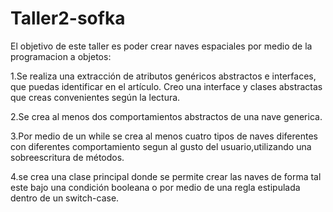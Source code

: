 # Taller2-sofka
El objetivo de este taller es poder crear naves espaciales por medio de la programacion a objetos:

1.Se realiza una extracción de atributos genéricos abstractos e interfaces, que puedas identificar en el artículo. Creo una interface y clases abstractas que creas convenientes según la lectura.

2.Se crea al menos dos comportamientos abstractos de una nave generica.

3.Por medio de un while se crea al menos cuatro tipos de naves diferentes con diferentes comportamiento segun al gusto del usuario,utilizando una sobreescritura de métodos.

4.se crea una clase principal donde se permite crear las naves de forma tal este bajo una condición booleana o por medio de una regla estipulada dentro de un switch-case.

